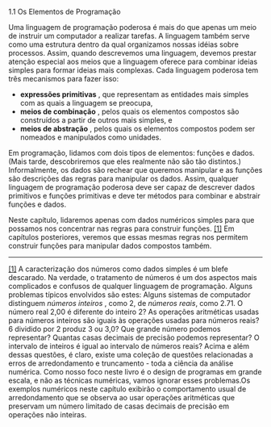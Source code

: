 1.1 Os Elementos de Programação

Uma linguagem de programação poderosa é mais do que apenas um meio de instruir um computador a realizar tarefas. A linguagem também serve como uma estrutura dentro da qual organizamos nossas idéias sobre processos. Assim, quando descrevemos uma linguagem, devemos prestar atenção especial aos meios que a linguagem oferece para combinar ideias simples para formar ideias mais complexas. Cada linguagem poderosa tem três mecanismos para fazer isso:

- **expressões primitivas** , que representam as entidades mais simples com as quais a linguagem se preocupa,
- **meios de combinação** , pelos quais os elementos compostos são construídos a partir de outros mais simples, e
- **meios de abstração** , pelos quais os elementos compostos podem ser nomeados e manipulados como unidades.

Em programação, lidamos com dois tipos de elementos: funções e dados. (Mais tarde, descobriremos que eles realmente não são tão distintos.) Informalmente, os dados são rechear que queremos manipular e as funções são descrições das regras para manipular os dados. Assim, qualquer linguagem de programação poderosa deve ser capaz de descrever dados primitivos e funções primitivas e deve ter métodos para combinar e abstrair funções e dados.

Neste capítulo, lidaremos apenas com dados numéricos simples para que possamos nos concentrar nas regras para construir funções. [[1]](https://so45nujb3h4koud7nsjm2lne4u-ac4c6men2g7xr2a-github.translate.goog/sicp/chapters/1.1.html#footnote-1) Em capítulos posteriores, veremos que essas mesmas regras nos permitem construir funções para manipular dados compostos também.

---

[[1]](https://so45nujb3h4koud7nsjm2lne4u-ac4c6men2g7xr2a-github.translate.goog/sicp/chapters/1.1.html#footnote-link-1) A caracterização dos números como dados simples é um blefe descarado. Na verdade, o tratamento de números é um dos aspectos mais complicados e confusos de qualquer linguagem de programação. Alguns problemas típicos envolvidos são estes: Alguns sistemas de computador distinguem _números inteiros_ , como 2, de _números reais_, como 2.71. O número real 2,00 é diferente do inteiro 2? As operações aritméticas usadas para números inteiros são iguais às operações usadas para números reais? 6 dividido por 2 produz 3 ou 3,0? Que grande número podemos representar? Quantas casas decimais de precisão podemos representar? O intervalo de inteiros é igual ao intervalo de números reais? Acima e além dessas questões, é claro, existe uma coleção de questões relacionadas a erros de arredondamento e truncamento - toda a ciência da análise numérica. Como nosso foco neste livro é o design de programas em grande escala, e não as técnicas numéricas, vamos ignorar esses problemas.Os exemplos numéricos neste capítulo exibirão o comportamento usual de arredondamento que se observa ao usar operações aritméticas que preservam um número limitado de casas decimais de precisão em operações não inteiras.
